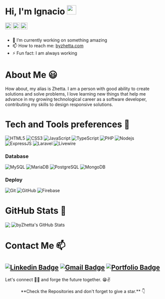 
# Hi, I'm Ignacio <img alt="wave" src="https://raw.githubusercontent.com/MartinHeinz/MartinHeinz/master/wave.gif" width="30px">

<a href="https://google.com">
  <img align="left" alt="byZhetta's Web" width="22px" src="https://external-content.duckduckgo.com/iu/?u=http%3A%2F%2Fi0.kym-cdn.com%2Fphotos%2Fimages%2Foriginal%2F001%2F107%2F727%2F232.png&f=1&nofb=1&ipt=76bc49c7b19a184286b50f971f415aecd0ae120521be44f09275e8858163b349&ipo=images" />
</a>
<a href="https://linkedin.com/in/ashwanisng">
  <img align="left" alt="byZhetta's Linkdein" width="22px" src="https://cdn.jsdelivr.net/npm/simple-icons@v3/icons/linkedin.svg" />
</a>
<a href="https://github.com/byZhetta">
  <img align="left" alt="byZhetta's Github" width="22px" src="https://cdn.jsdelivr.net/npm/simple-icons@v3/icons/github.svg" />
</a>

<br>
<br>

- 💼 I’m currently working on something amazing
- 📫 How to reach me: [byzhetta.com](https://www.google.com)
- ⚡ Fun fact: I am always working

# About Me 😃

How about, my alias is Zhetta. I am a person with good ability to create solutions and solve problems, I love learning new things that help me advance in my growing technological career as a software developer, contributing my skills to design responsive solutions.

# Tech and Tools preferences 🔧

![HTML5](https://img.shields.io/badge/-HTML5-%23E44D27?style=flat&logo=html5&logoColor=ffffff)
![CSS3](https://img.shields.io/badge/-CSS3-%231572B6?style=flat&logo=css3)
![JavaScript](https://img.shields.io/badge/-JavaScript-yellow?style=flat&logo=javascript&logoColor=ffffff)
![TypeScript](https://img.shields.io/badge/-TypeScript-blue?style=flat&logo=typescript&logoColor=ffffff)
![PHP](https://img.shields.io/badge/-PHP-blueviolet?style=flat&logo=php&logoColor=ffffff)
![Nodejs](https://img.shields.io/badge/-Nodejs-4db33d?style=flat&logo=Node.js&logoColor=ffffff)
![ExpressJS](https://img.shields.io/badge/-ExpressJS-black?style=flat&logo=express)
![Laravel](https://img.shields.io/badge/-Laravel-F9322C?style=flat&logo=laravel&logoColor=ffffff)
![Livewire](https://img.shields.io/badge/-Livewire-4E56A6?style=flat&logo=livewire)

### Database

![MySQL](https://img.shields.io/badge/-MySQL-%23282C34?style=flat&logo=mysql&logoColor=ffffff)
![MariaDB](https://img.shields.io/badge/-MariaDB-%23282C34?style=flat&logo=mariadb&logoColor=ffffff)
![PostgreSQL](https://img.shields.io/badge/-PostgreSQL-%23282C34?style=flat&logo=postgresql&logoColor=ffffff)
![MongoDB](https://img.shields.io/badge/-MongoDB-%23282C34?style=flat&logo=mongodb&logoColor=ffffff)

### Deploy

![Git](https://img.shields.io/badge/-Git-181717?style=flat&logo=git)
![GitHub](https://img.shields.io/badge/-GitHub-181717?style=flat&logo=github)
![Firebase](https://img.shields.io/badge/-Firebase-181717?style=flat&logo=firebase)

# GitHub Stats 📌

<img align="center" src="https://github-readme-stats.vercel.app/api/top-langs/?username=byZhetta&layout=compact&&theme=merko" />
<img align="center" src="https://github-readme-stats.vercel.app/api?username=byZhetta&show_icons=true&line_height=27&count_private=true&&theme=merko" alt="byZhetta's GitHub Stats" />

# Contact Me 📫

## [![Linkedin Badge](https://img.shields.io/badge/-Ignacio%20Zolorza-blue?style=flat&logo=Linkedin&logoColor=white&link=https://www.linkedin.com/in/byzhetta/)](https://www.google.com) [![Gmail Badge](https://img.shields.io/badge/-contact@ignaciozolorza.com-c14438?style=flat&logo=Gmail&logoColor=white&link=mailto:ignaciozolorza@gmail.com)](mailto:ignaciozolorza@gmail.com) [![Portfolio Badge](https://img.shields.io/badge/-Portfolio%20Website-black?style=flat&logo=google&logoColor=white&link=https://www.google.com)](https://www.google.com)

Let's connect 👨‍💻 and forge the future together. 😁✌ 

<div align="center">
**Check the Repositories and don't forget to give a star.** 👇
</div>

